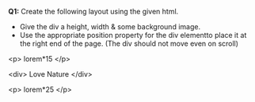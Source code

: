 <p><b>Q1:</b> Create the following layout using the given html.<br>
        <ul>
            <li>Give the div a height, width & some background image.</li>
            <li>Use the appropriate position property for the div elementto place it at the right end of the page. (The div should not move even on scroll)</li>
        </ul>
        </p>
<p>&lt;p&gt; lorem*15 &lt;/p&gt;</p>
<p>&lt;div&gt; Love Nature &lt;/div&gt;</p>
<p>&lt;p&gt; lorem*25 &lt;/p&gt;</p>
